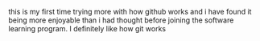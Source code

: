this is my first time trying more with how github works and i have found it being more enjoyable than i had thought before joining the software learning program. I definitely like how git works
